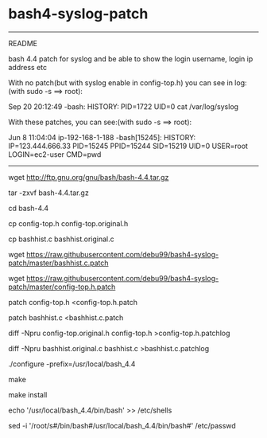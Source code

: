 # bash4-syslog-patch
-----------------------------------------------------
README

bash 4.4 patch for syslog and be able to show the login username, login ip address etc


With no patch(but with syslog enable in config-top.h) you can see in log: (with sudo -s ==> root):

Sep 20 20:12:49 -bash: HISTORY: PID=1722 UID=0 cat /var/log/syslog


With these patches, you can see:(with sudo -s ==> root):

Jun  8 11:04:04 ip-192-168-1-188 -bash[15245]: HISTORY: IP=123.444.666.33 PID=15245 PPID=15244 SID=15219 UID=0 USER=root LOGIN=ec2-user CMD=pwd


-------------------------------------------------------
wget http://ftp.gnu.org/gnu/bash/bash-4.4.tar.gz

tar -zxvf bash-4.4.tar.gz

cd bash-4.4

cp config-top.h config-top.original.h

cp bashhist.c bashhist.original.c

wget https://raw.githubusercontent.com/debu99/bash4-syslog-patch/master/bashhist.c.patch

wget https://raw.githubusercontent.com/debu99/bash4-syslog-patch/master/config-top.h.patch

patch config-top.h <config-top.h.patch

patch bashhist.c <bashhist.c.patch

diff -Npru config-top.original.h config-top.h >config-top.h.patchlog

diff -Npru bashhist.original.c bashhist.c >bashhist.c.patchlog

./configure -prefix=/usr/local/bash_4.4

make

make install



echo '/usr/local/bash_4.4/bin/bash' >> /etc/shells

sed -i '/root/s#/bin/bash#/usr/local/bash_4.4/bin/bash#' /etc/passwd
